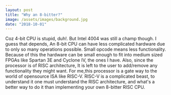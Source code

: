 ```yaml
---
layout: post
title: "Why an 8-bitter?"
image: /assets/images/background.jpg
date: "2018-10-01"
---
```



Coz 4-bit CPU is stupid, duh!. But Intel 4004 was still a champ though. I guess that depends, An 8-bit CPU can have less complicated hardware due to only so many operations possible. Small opcode means less functionality. Because of this the hardware can be small enough to fit into medium sized FPGAs like Spartan 3E and Cyclone IV, the ones I have. Also, since the processor is of RISC architecture, It is left to the user to add/remove any functionality they might want.
For me,this processor is a gate way to the world of opensource ISA like RISC-V. RISC-V is a complicated beast, to understand it one must understand the RISC architecture, and what's a better way to do it than implementing your own 8-bitter RISC CPU.
